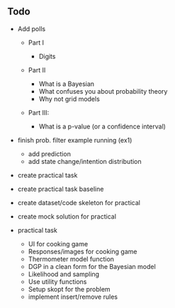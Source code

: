## Todo

* Add polls

    * Part I
        * Digits
        

    * Part II
        * What is a Bayesian
        * What confuses you about probability theory
        * Why not grid models

    * Part III:
        * What is a p-value (or a confidence interval)

* finish prob. filter example running (ex1)
    * add prediction
    * add state change/intention distribution
    



* create practical task
* create practical task baseline
* create dataset/code skeleton for practical
* create mock solution for practical

* practical task

    * UI for cooking game
    * Responses/images for cooking game
    * Thermometer model function
    * DGP in a clean form for the Bayesian model
    * Likelihood and sampling
    * Use utility functions
    * Setup skopt for the problem
    * implement insert/remove rules